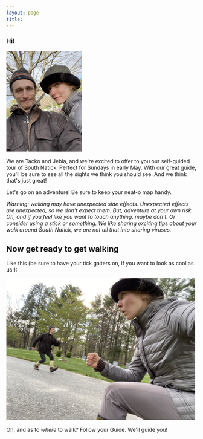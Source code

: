 ```yaml
---
layout: page
title: 
---
```


### Hi! 

<a  href="tackojebia/tackojebia.jpg">
<img src="tackojebia/tackojebia.jpg" width="200" class="centerimg"/>
</a>

We are Tacko and Jebia, and we're excited to offer to you our self-guided tour of South Natick. Perfect for Sundays in early May. With our great guide, you'll be sure to see all the sights we think you should see. And we think that's just great!

Let's go on an adventure! Be sure to keep your neat-o map handy. 

_Warning: walking may have unexpected side effects. Unexpected effects are unexpected, so we don't expect them. But, adventure at your own risk. Oh, and if you feel like you want to touch anything, maybe don't. Or consider using a stick or something.  We like sharing exciting tips about your walk around South Natick, we are not all that into sharing viruses._

## Now get ready to get walking 
Like this (be sure to have your tick gaiters on, if you want to look as cool as us!):

<a  href="tackojebia/1b.jpg">
<img src="tackojebia/1b.jpg" width="500" class="centerimg"/>
</a>

Oh, and as to _where_ to walk? Follow your Guide. 
We'll guide you!  